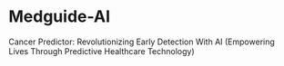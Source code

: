 # Medguide-AI
Cancer Predictor: Revolutionizing Early Detection With AI (Empowering Lives Through Predictive Healthcare Technology)
